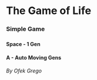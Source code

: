 # The Game of Life
### Simple Game
###
#### Space - 1 Gen
#### A - Auto Moving Gens
###### By Ofek Grego

